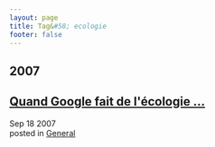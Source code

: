 ```yaml
---
layout: page
title: Tag&#58; ecologie
footer: false
---
```


<div id="blog-archives" class="category">
<h2>2007</h2>

<article>
<h1><a href="/2007/09/18/quand-google-fait-de-lecologie/index.html">Quand Google fait de l'écologie ...</a></h1>
<time datetime="2007-09-18T00:00:00-06:00" pubdate><span class='month'>Sep</span> <span class='day'>18</span> <span class='year'>2007</span></time>
<footer>
<span class="categories">posted in 
<a href='/categories/general/'>General</a></span>
</footer>
</article>
</div>
